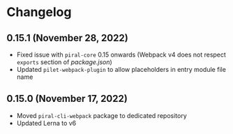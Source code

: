 # Changelog

## 0.15.1 (November 28, 2022)

- Fixed issue with `piral-core` 0.15 onwards (Webpack v4 does not respect `exports` section of *package.json*)
- Updated `pilet-webpack-plugin` to allow placeholders in entry module file name 

## 0.15.0 (November 17, 2022)

- Moved `piral-cli-webpack` package to dedicated repository
- Updated Lerna to v6
